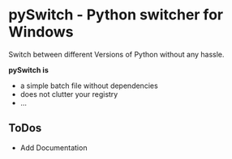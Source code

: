 
pySwitch - Python switcher for Windows
======================================

Switch between different Versions of Python without any hassle.

**pySwitch is**

- a simple batch file without dependencies
- does not clutter your registry
- ...

ToDos
-----
- Add Documentation
